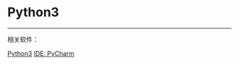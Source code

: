 # Python3

---

相关软件：
> 
[Python3][1]
[IDE: PyCharm][2]


  [1]: https://www.python.org/downloads/
  [2]: http://www.jetbrains.com/pycharm/download/
